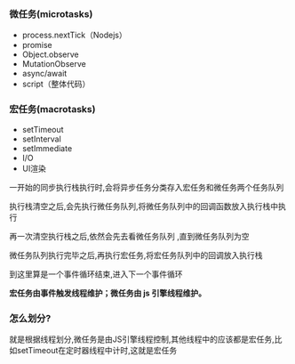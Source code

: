 ### 微任务(microtasks)

- process.nextTick（Nodejs）
- promise
- Object.observe
- MutationObserve
- async/await
- script（整体代码）

### 宏任务(macrotasks)

- setTimeout
- setInterval
- setImmediate
- I/O
- UI渲染

一开始的同步执行栈执行时,会将异步任务分类存入宏任务和微任务两个任务队列

执行栈清空之后,会先执行微任务队列,将微任务队列中的回调函数放入执行栈中执行

再一次清空执行栈之后,依然会先去看微任务队列 ,直到微任务队列为空

微任务队列执行完毕之后,再执行宏任务,将宏任务队列中的回调放入执行栈

到这里算是一个事件循环结束,进入下一个事件循环



**宏任务由事件触发线程维护；微任务由 js 引擎线程维护。**

### 怎么划分?

就是根据线程划分,微任务是由JS引擎线程控制,其他线程中的应该都是宏任务,比如setTimeout在定时器线程中计时,这就是宏任务
